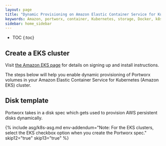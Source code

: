 ```yaml
---
layout: page
title: "Dynamic Provisioning on Amazon Elastic Container Service for Kubernetes (Amazon EKS)"
keywords: Amazon, portworx, container, Kubernetes, storage, Docker, k8s, pv, persistent disk, eks
sidebar: home_sidebar
---
```


* TOC
{:toc}


## Create a EKS cluster

Visit [the Amazon EKS page](https://aws.amazon.com/eks/) for details on signing up and install instructions.

The steps below will help you enable dynamic provisioning of Portworx volumes in your Amazon Elastic Container Service for Kubernetes (Amazon EKS) cluster.

## Disk template
Portworx takes in a disk spec which gets used to provision AWS persistent disks dynamically.

{% include asg/k8s-asg.md env-addendum="Note: For the EKS clusters, select the EKS checkbox option when you create the Portworx spec." skip12="true" skip13="true" %}
